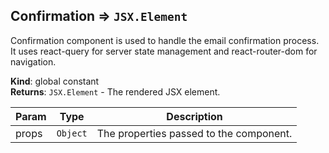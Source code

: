 <a name="Confirmation"></a>

## Confirmation ⇒ <code>JSX.Element</code>
Confirmation component is used to handle the email confirmation process.
It uses react-query for server state management and react-router-dom for navigation.

**Kind**: global constant  
**Returns**: <code>JSX.Element</code> - The rendered JSX element.  

| Param | Type | Description |
| --- | --- | --- |
| props | <code>Object</code> | The properties passed to the component. |

